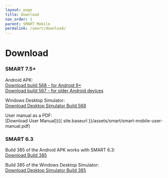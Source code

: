 ```yaml
---
layout: page
title: Download
nav_order: 1
parent: SMART Mobile
permalink: /smart/download/
---
```

# Download

### SMART 7.5+

Android APK:<br/>
[Download build 568 - for Android 9+](https://ctwiki.blob.core.windows.net/bin/SMK-build-568.apk)<br/>
[Download build 567 - for older Android devices](https://ctwiki.blob.core.windows.net/bin/SMK-build-567-qt5.apk)

Windows Desktop Simulator:<br/>
[Download Desktop Simulator Build 568](https://ctwiki.blob.core.windows.net/bin/SM-build-568-win64.zip)

User manual as a PDF:<br/>
[Download User Manual]({{ site.baseurl }}/assets/smart/smart-mobile-user-manual.pdf)

### SMART 6.3

Build 385 of the Android APK works with SMART 6.3:<br/>
[Download Build 385](https://ctwiki.blob.core.windows.net/bin/SMK-build-385.apk)

Build 385 of the Windows Desktop Simulator:<br/>
[Download Desktop Simulator Build 385](https://ctwiki.blob.core.windows.net/bin/SMK-build-385-win64.zip)

